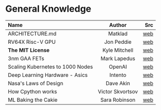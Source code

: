 ---
---

# General Knowledge

| Name        | Author | Src     |
| :---        |    :----:   |          ---: |
| ARCHITECTURE.md | Matklad | [web](https://matklad.github.io//2021/02/06/ARCHITECTURE.md.html) |
| RV64X Risc-V GPU | Jon Peddie | [web](https://www.eetimes.com/rv64x-a-free-open-source-gpu-for-risc-v/) |
| **The MIT License** | Kyle Mitchell | [web](https://writing.kemitchell.com/2016/09/21/MIT-License-Line-by-Line.html) |
| 3nm GAA FETs | Mark Lapedus | [web](https://semiengineering.com/new-transistor-structures-at-3nm-2nm/) |
| Scaling Kubernetes to 1000 Nodes | OpenAI | [web](https://openai.com/blog/scaling-kubernetes-to-7500-nodes/) |
| Deep Learning Hardware - Asics | Intento | [web](https://blog.inten.to/hardware-for-deep-learning-part-4-asic-96a542fe6a81) |
| Nasa's Laws of Design      | Dave Akin      | [web](https://spacecraft.ssl.umd.edu/akins_laws.html)   |
| How Cpython works |  Victor Skvortsov | [web](https://tenthousandmeters.com/blog/python-behind-the-scenes-2-how-the-cpython-compiler-works/) |
| ML Baking the Cakie | Sara Robinson | [web](https://sararobinson.dev/2020/04/30/baking-machine-learning.html) |